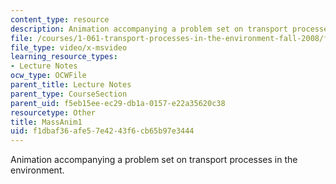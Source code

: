 ```yaml
---
content_type: resource
description: Animation accompanying a problem set on transport processes in the environment.
file: /courses/1-061-transport-processes-in-the-environment-fall-2008/f1dbaf36afe57e4243f6cb65b97e3444_MassAnim1.AVI
file_type: video/x-msvideo
learning_resource_types:
- Lecture Notes
ocw_type: OCWFile
parent_title: Lecture Notes
parent_type: CourseSection
parent_uid: f5eb15ee-ec29-db1a-0157-e22a35620c38
resourcetype: Other
title: MassAnim1
uid: f1dbaf36-afe5-7e42-43f6-cb65b97e3444
---
```

Animation accompanying a problem set on transport processes in the environment.

